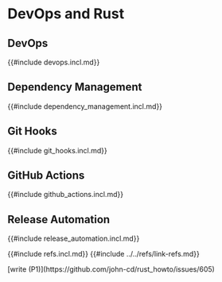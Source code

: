 # DevOps and Rust

## DevOps

{{#include devops.incl.md}}

## Dependency Management

{{#include dependency_management.incl.md}}

## Git Hooks

{{#include git_hooks.incl.md}}

## GitHub Actions

{{#include github_actions.incl.md}}

## Release Automation

{{#include release_automation.incl.md}}

{{#include refs.incl.md}}
{{#include ../../refs/link-refs.md}}

<div class="hidden">
[write (P1)](https://github.com/john-cd/rust_howto/issues/605)

</div>
